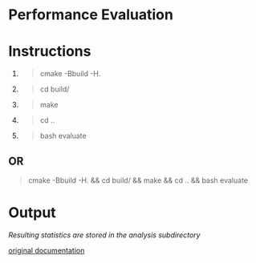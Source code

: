 Performance Evaluation
===

# Instructions

1) > cmake -Bbuild -H.
2) > cd build/
3) > make
4) > cd ..
5) > bash evaluate

## OR

> cmake -Bbuild -H. && cd build/ && make && cd .. && bash evaluate

# Output
*Resulting statistics are stored in the analysis subdirectory*

[original documentation](https://github.com/ClarkThyLord/school-projects/blob/master/CETYS/S3/EDD/PerformanceEvaluation/README.ipynb)